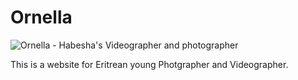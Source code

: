 # Ornella

![Ornella - Habesha's Videographer and photographer](../imgs/logodesign1.png)

This is a website for Eritrean young Photgrapher and Videographer.
